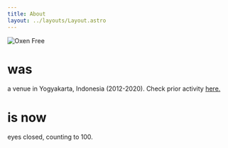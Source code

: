 ```yaml
---
title: About
layout: ../layouts/Layout.astro
---
```


![Oxen Free](/ox-logo.png)

# was
a venue in Yogyakarta, Indonesia (2012-2020). Check prior activity <a href="/past" target="_blank">here.</a>
# is now
eyes closed, counting to 100.
